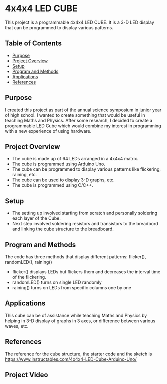 # 4x4x4 LED CUBE

This project is a programmable 4x4x4 LED CUBE. It is a 3-D LED display that can be programmed to display various patterns. 


## Table of Contents
- [Purpose](#purpose)
- [Project Overview](#project-overview)
- [Setup](#setup)
- [Program and Methods](#program-and-methods)
- [Applications](#applications)
- [References](#references)


## Purpose
I created this project as part of the annual science symposium in junior year of high school. I wanted to create something that would be useful in teaching Maths and Physics. After some research, I decided to create a programmable LED Cube which would combine my interest in programming with a new experience of using hardware. 


## Project Overview
- The cube is made up of 64 LEDs arranged in a 4x4x4 matrix. 
- The cube is programmed using Arduino Uno. 
- The cube can be programmed to display various patterns like flickering, raining, etc. 
- The cube can be used to display 3-D graphs, etc. 
- The cube is programmed using C/C++.


## Setup
- The setting up involved starting from scratch and personally soldering each layer of the Cube. 
- Next step involved soldering resistors and transistors to the breadbord and linking the cube structure to the breadboard.


## Program and Methods
The code has three methods that display different patterns: flicker(), randomLED(), raining()
- flicker() displays LEDs but flickers them and decreases the interval time of the flickering.
- randomLED() turns on single LED randomly
- raining() turns on LEDs from specific columns one by one


## Applications
This cube can be of assistance while teaching Maths and Physics by helping in 3-D display of graphs in 3 axes, or difference between various waves, etc.


## References
The reference for the cube structure, the starter code and the sketch is https://www.instructables.com/4x4x4-LED-Cube-Arduino-Uno/

## Project Video



